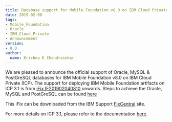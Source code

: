 ```yaml
---
title: Database support for Mobile Foundation v8.0 on IBM Cloud Private v3.1
date: 2019-02-08
tags:
- Mobile_Foundation
- Oracle
- IBM_Cloud_Private
- Announcement
version:
- 8.0
author:
  name: Krishna K Chandrasekar
---
```

We are pleased to announce the official support of Oracle, MySQL & PostGreSQL databases for IBM Mobile Foundation v8.0 on IBM Cloud Private (ICP). The support for deploying IBM Mobile Foundation artifacts on ICP 3.1 is from [iFix IF201902040810](https://mobilefirstplatform.ibmcloud.com/blog/2018/05/18/8-0-master-ifix-release/) onwards. Steps to achieve the Oracle, MySQL and PostGreSQL can be found [here](https://mobilefirstplatform.ibmcloud.com/tutorials/en/foundation/8.0/bluemix/mobilefirst-server-on-icp/mobilefirst-server-on-icp-using-oracle/)

This iFix can be downloaded from the IBM Support [FixCentral](http://www.ibm.com/support/fixcentral/swg/quickorder?parent=ibm%7EOther%2Bsoftware&product=ibm/Other+software/IBM+MobileFirst+Platform+Foundation&release=8.0.0.0&platform=All&function=all&source=fc) site.

For more details on ICP 3.1, please refer to the documentation [here](https://www.ibm.com/support/knowledgecenter/SSBS6K_3.1.0/kc_welcome_containers.html).
